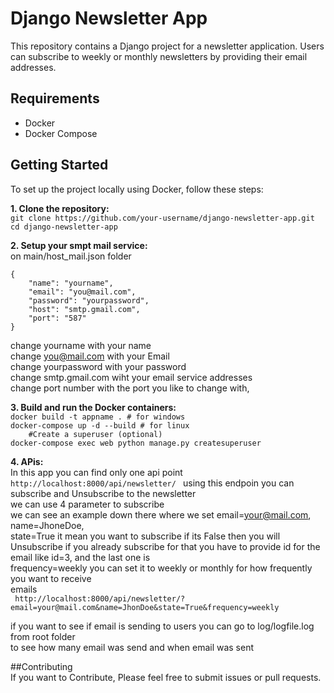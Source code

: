 # Django Newsletter App

This repository contains a Django project for a newsletter application. Users can subscribe to weekly or monthly newsletters by providing their email addresses.

## Requirements

- Docker
- Docker Compose

## Getting Started

To set up the project locally using Docker, follow these steps:

**1. Clone the repository:**<br>
   ``git clone https://github.com/your-username/django-newsletter-app.git``<br>
   ``cd django-newsletter-app``<br>

**2. Setup your smpt mail service:** <br>
on main/host_mail.json folder<br>

```
{  
    "name": "yourname",
    "email": "you@mail.com",
    "password": "yourpassword",
    "host": "smtp.gmail.com",
    "port": "587"
}
```

change yourname with your name<br>
change you@mail.com with your Email<br>
change yourpassword with your password<br>
change smtp.gmail.com wiht your email service addresses<br>
change port number with the port you like to change with,<br>

**3. Build and run the Docker containers:**<br>
``docker build -t appname . # for windows``<br>
``docker-compose up -d --build # for linux``<br>
``    #Create a superuser (optional)``<br>
``docker-compose exec web python manage.py createsuperuser``<br>

**4. APis:** <br>
In this app you can find only one api point
``http://localhost:8000/api/newsletter/ ``
using this endpoin you can subscribe and Unsubscribe to the newsletter <br> 
we can use 4 parameter to subscribe <br>
we can see an example down there where we set email=your@mail.com, name=JhoneDoe, <br> 
state=True it mean you want to subscribe if its False then you will Unsubscribe if you already subscribe for that you have to provide id for the email like id=3, and the last one is<br>
frequency=weekly you can set it to weekly or monthly for how frequently you want to receive<br> emails <br>
`` http://localhost:8000/api/newsletter/?email=your@mail.com&name=JhonDoe&state=True&frequency=weekly``

if you want to see if email is sending to users you can go to log/logfile.log from root folder<br> 
to see how many email was send and when email was sent <br>


##Contributing <br>
If you want to Contribute, Please feel free to submit issues or pull requests.